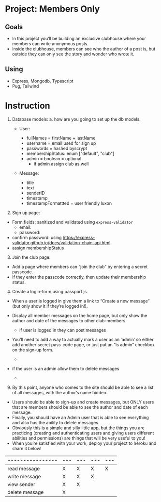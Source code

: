 # Project: Members Only

## Goals

- In this project you’ll be building an exclusive clubhouse where your members can write anonymous posts.
- Inside the clubhouse, members can see who the author of a post is, but outside they can only see the story and wonder who wrote it.

## Using

- Express, Mongodb, Typescript
- Pug, Tailwind

<!-- TODO: Remove output.css from gitignore -->

# Instruction

1. Database models:
   a. how are you going to set up the db models.

   - User:

     - fullNames = firstName + lastName
     - username = email used for sign up
     - passwords = hashed byscrypt
     - membershipStatus: enum ["default", "club"]
     - admin = boolean = optional
       - if admin assign club as well

   - Message:
     - title
     - text
     - senderID
     - timestamp
     - timestampFormattted = user friendly luxon

2. Sign up page:

- Form fields: sanitized and validated using `express-validator`
  - email:
  - password:
- confirm password: using <https://express-validator.github.io/docs/validation-chain-api.html>
- assign membershipStatus

3. Join the club page:

- Add a page where members can “join the club” by entering a secret passcode.
- If they enter the passcode correctly, then update their membership status.
<!-- IDEA: Create a separate document on the db that stores the hashed password. Compare user input against that  -->

4. Create a login-form using passport.js

- When a user is logged in give them a link to “Create a new message” (but only show it if they’re logged in!).
- Display all member messages on the home page, but only show the author and date of the messages to other club-members.

  - if user is logged in they can post messages

- You’ll need to add a way to actually mark a user as an ‘admin’ so either add another secret pass-code page, or just put an “is admin” checkbox on the sign-up form.
  - <!-- IDEA: Have an upgrade privilages page, where the user can join the club or admin if they know the passwords -->
- if the user is an admin allow them to delete messages
  - <!-- NOTE: Should there be a delete message page? -->

9. By this point, anyone who comes to the site should be able to see a list of all messages, with the author’s name hidden.

- Users should be able to sign-up and create messages, but ONLY users that are members should be able to see the author and date of each message.
- Finally, you should have an Admin user that is able to see everything and also has the ability to delete messages.
- Obviously this is a simple and silly little app, but the things you are practicing (creating and authenticating users and giving users different abilities and permissions) are things that will be very useful to you!
- When you’re satisfied with your work, deploy your project to heroku and share it below!

<!-- QUESTION: should most of the control of what is able to be viewed be on the views or controller?  -->

| ---------------- | --- | --- | --- | --- |
| ---------------- | --- | --- | --- | --- |
| read message     | X   | X   | X   | X   |
| write message    | X   | X   | X   |     |
| view sender      | X   | X   |     |     |
| delete message   | X   |     |     |     |
